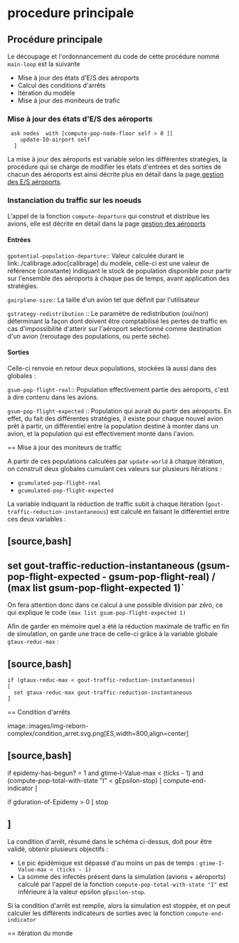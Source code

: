 # procedure principale

## Procédure principale

Le découpage et l'ordonnancement du code de cette procédure nommé `main-loop` est la suivante

* Mise à jour des états d'E/S des aéroports
* Calcul des conditions d'arrêts
* Itération du modèle 
* Mise à jour des moniteurs de trafic

### Mise à jour des états d'E/S des aéroports

```text
 ask nodes  with [compute-pop-node-floor self > 0 ][
    update-IO-airport self
  ]
```

La mise à jour des aéroports est variable selon les différentes stratégies, la procédure qui se charge de modifier les états d'entrées et des sorties de chacun des aéroports est ainsi décrite plus en détail dans la page[ gestion des E/S aéroports](gestion-des-e-s-aeroports.md).

### Instanciation du traffic sur les noeuds

L'appel de la fonction `compute-departure` qui construit et distribue les avions, elle est décrite en détail dans la page [gestion des aéroports](gestion-des-departs.md)

#### Entrées

`gpotential-population-departure`:: Valeur calculée durant le link:./calibrage.adoc\[calibrage\] du modèle, celle-ci est une valeur de référence \(constante\) indiquant le stock de population disponible pour partir sur l'ensemble des aéroports à chaque pas de temps, avant application des stratégies.

`gairplane-size`:: La taille d'un avion tel que définit par l'utilisateur

`gstrategy-redistribution` :: Le paramètre de redistribution \(oui/non\) déterminant la façon dont doivent être comptabilisé les pertes de traffic en cas d'impossibilité d'atterir sur l'aéroport selectionné comme destination d'un avion \(reroutage des populations, ou perte sèche\).

#### Sorties

Celle-ci renvoie en retour deux populations, stockées là aussi dans des globales :

`gsum-pop-flight-real`:: Population effectivement partie des aéroports, c'est à dire contenu dans les avions.

`gsum-pop-flight-expected` :: Population qui aurait du partir des aéroports. En effet, du fait des différentes stratégies, il existe pour chaque nouvel avion prêt à partir, un différentiel entre la population destiné à monter dans un avion, et la population qui est effectivement monté dans l'avion.

== Mise à jour des moniteurs de traffic

A partir de ces populations calculées par `update-world` à chaque itération, on construit deux globales cumulant ces valeurs sur plusieurs itérations :

* `gcumulated-pop-flight-real`
* `gcumulated-pop-flight-expected`

La variable indiquant la réduction de traffic subit à chaque itération \(`gout-traffic-reduction-instantaneous`\) est calculé en faisant le différentiel entre ces deux variables :

## \[source,bash\]

## set gout-traffic-reduction-instantaneous \(gsum-pop-flight-expected - gsum-pop-flight-real\) / \(max list gsum-pop-flight-expected 1\)\`

On fera attention donc dans ce calcul à une possible division par zéro, ce qui explique le code `(max list gsum-pop-flight-expected 1)`

Afin de garder en mémoire quel a été la réduction maximale de traffic en fin de simulation, on garde une trace de celle-ci grâce à la variable globale `gtaux-reduc-max` :

## \[source,bash\]

```text
if (gtaux-reduc-max < gout-traffic-reduction-instantaneous) 
[
  set gtaux-reduc-max gout-traffic-reduction-instantaneous
]
```

== Condition d'arrêts

image::images/img-reborn-complex/condition\_arret.svg.png\[ES,width=800,align=center\]

## \[source,bash\]

if epidemy-has-begun? = 1 and gtime-I-Value-max &lt; \(ticks - 1\) and \(compute-pop-total-with-state "I" &lt; gEpsilon-stop\) \[ compute-end-indicator \]

if gduration-of-Epidemy &gt; 0 \[ stop

## \]

La condition d'arrêt, résumé dans le schéma ci-dessus, doit pour être validé, obtenir plusieurs objectifs :

* Le pic épidémique est dépassé d'au moins un pas de temps : `gtime-I-Value-max < (ticks - 1)`
* La somme des infectés présent dans la simulation \(avions + aéroports\) calculé par l'appel de la fonction `compute-pop-total-with-state "I"` est inférieure à la valeur epsilon `gEpsilon-stop`.

Si la condition d'arrêt est remplie, alors la simulation est stoppée, et on peut calculer les différents indicateurs de sorties avec la fonction `compute-end-indicator`

== itération du monde

